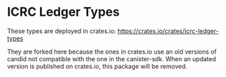 # ICRC Ledger Types

These types are deployed in crates.io: https://crates.io/crates/icrc-ledger-types

They are forked here because the ones in crates.io use an old versions of candid not compatible with the one in the canister-sdk.
When an updated version is published on crates.io, this package will be removed.
